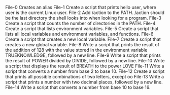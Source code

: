 File-0 Creates an alias
File-1 Create a script that prints hello user, where user is the current Linux user.
File-2 Add /action to the PATH. /action should be the last directory the shell looks into when looking for a program.
File-3 Create a script that counts the number of directories in the PATH.
File-4 Create a script that lists environment variables.
File-5 Create a script that lists all local variables and environment variables, and functions.
File-6 Create a script that creates a new local variable.
File-7 Create a script that creates a new global variable.
File-8 Write a script that prints the result of the addition of 128 with the value stored in the environment variable TRUEKNOWLEDGE, followed by a new line.
File-9 Write a script that prints the result of POWER divided by DIVIDE, followed by a new line.
File-10 Write a script that displays the result of BREATH to the power LOVE
File-11 Write a script that converts a number from base 2 to base 10.
File-12 Create a script that prints all possible combinations of two letters, except oo
File-13 Write a script that prints a number with two decimal places, followed by a new line.
File-14 Write a script that converts a number from base 10 to base 16.
